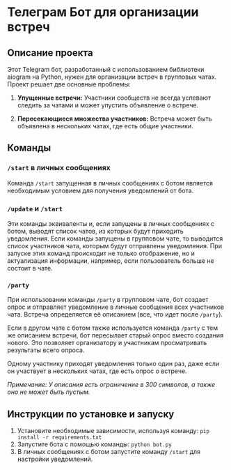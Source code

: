 # Телеграм Бот для организации встреч

## Описание проекта

Этот Telegram бот, разработанный с использованием библиотеки aiogram на Python, нужен для организации встреч в групповых чатах. Проект решает две основные проблемы:

1. **Упущенные встречи:** Участники сообществ не всегда успевают следить за чатами и может упустить объявление о встрече.

2. **Пересекающиеся множества участников:** Встреча может быть объявлена в нескольких чатах, где есть общие участники.

## Команды

### `/start` в личных сообщениях

Команда `/start` запущенная в личных сообщениях с ботом является необходимым условием для получения уведомлений от бота.

### `/update` и `/start`

Эти команды эквиваленты и, если запущены в личных сообщениях с ботом, выводят список чатов, из которых будут приходить уведомления. Если команды запущены в групповом чате, то выводится список участников чата, которым будут отправлены уведомления. При запуске этих команд происходит не только отображение, но и актуализация информации, например, если пользователь больше не состоит в чате.

### `/party`

При использовании команды `/party` в групповом чате, бот создает опрос и отправляет уведомление в личные сообщения всех участников чата. Встреча определяется её описанием (все, что идет после `/party`).

Если в другом чате с ботом также используется команда `/party` с тем же описанием встречи, бот пересылает старый опрос вместо создания нового. Это позволяет организатору и участникам просматривать результаты всего опроса.

Одному участнику приходят уведомления только один раз, даже если он участвует в нескольких чатах, где есть опрос о встрече.

*Примечание: У описания есть ограничение в 300 символов, а также оно не может быть пустым.*

## Инструкции по установке и запуску

1. Установите необходимые зависимости, используя команду: `pip install -r requirements.txt`
2. Запустите бота с помощью команды: `python bot.py`
3. В личных сообщениях с ботом запустите команду `/start` для настройки уведомлений.
